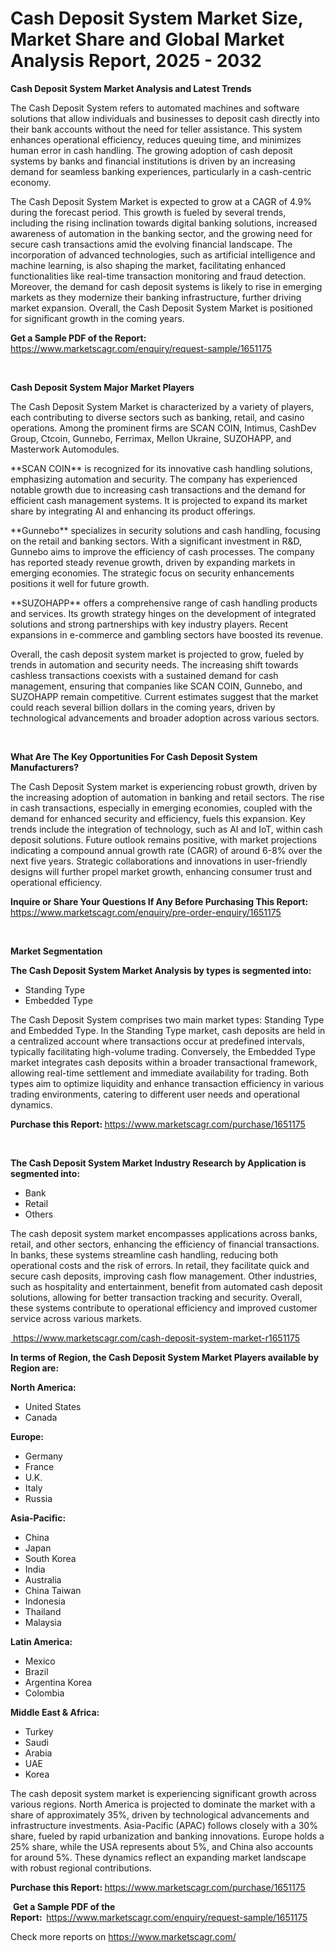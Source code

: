 <p><h1>Cash Deposit System Market Size, Market Share and Global Market Analysis Report, 2025 - 2032</h1></p><p><strong>Cash Deposit System Market Analysis and Latest Trends</strong></p>
<p><p>The Cash Deposit System refers to automated machines and software solutions that allow individuals and businesses to deposit cash directly into their bank accounts without the need for teller assistance. This system enhances operational efficiency, reduces queuing time, and minimizes human error in cash handling. The growing adoption of cash deposit systems by banks and financial institutions is driven by an increasing demand for seamless banking experiences, particularly in a cash-centric economy.</p><p>The Cash Deposit System Market is expected to grow at a CAGR of 4.9% during the forecast period. This growth is fueled by several trends, including the rising inclination towards digital banking solutions, increased awareness of automation in the banking sector, and the growing need for secure cash transactions amid the evolving financial landscape. The incorporation of advanced technologies, such as artificial intelligence and machine learning, is also shaping the market, facilitating enhanced functionalities like real-time transaction monitoring and fraud detection. Moreover, the demand for cash deposit systems is likely to rise in emerging markets as they modernize their banking infrastructure, further driving market expansion. Overall, the Cash Deposit System Market is positioned for significant growth in the coming years.</p></p>
<p><strong>Get a Sample PDF of the Report:&nbsp;</strong> <a href="https://www.marketscagr.com/enquiry/request-sample/1651175?utm_campaign=3501&utm_medium=2&utm_source=Github&utm_content=ia&utm_term=08042025&utm_id=cash-deposit-system">https://www.marketscagr.com/enquiry/request-sample/1651175</a></p>
<p>&nbsp;</p>
<p><strong>Cash Deposit System Major Market Players</strong></p>
<p><p>The Cash Deposit System Market is characterized by a variety of players, each contributing to diverse sectors such as banking, retail, and casino operations. Among the prominent firms are SCAN COIN, Intimus, CashDev Group, Ctcoin, Gunnebo, Ferrimax, Mellon Ukraine, SUZOHAPP, and Masterwork Automodules.</p><p>**SCAN COIN** is recognized for its innovative cash handling solutions, emphasizing automation and security. The company has experienced notable growth due to increasing cash transactions and the demand for efficient cash management systems. It is projected to expand its market share by integrating AI and enhancing its product offerings.</p><p>**Gunnebo** specializes in security solutions and cash handling, focusing on the retail and banking sectors. With a significant investment in R&D, Gunnebo aims to improve the efficiency of cash processes. The company has reported steady revenue growth, driven by expanding markets in emerging economies. The strategic focus on security enhancements positions it well for future growth.</p><p>**SUZOHAPP** offers a comprehensive range of cash handling products and services. Its growth strategy hinges on the development of integrated solutions and strong partnerships with key industry players. Recent expansions in e-commerce and gambling sectors have boosted its revenue.</p><p>Overall, the cash deposit system market is projected to grow, fueled by trends in automation and security needs. The increasing shift towards cashless transactions coexists with a sustained demand for cash management, ensuring that companies like SCAN COIN, Gunnebo, and SUZOHAPP remain competitive. Current estimates suggest that the market could reach several billion dollars in the coming years, driven by technological advancements and broader adoption across various sectors.</p></p>
<p>&nbsp;</p>
<p><strong>What Are The Key Opportunities For Cash Deposit System Manufacturers?</strong></p>
<p><p>The Cash Deposit System market is experiencing robust growth, driven by the increasing adoption of automation in banking and retail sectors. The rise in cash transactions, especially in emerging economies, coupled with the demand for enhanced security and efficiency, fuels this expansion. Key trends include the integration of technology, such as AI and IoT, within cash deposit solutions. Future outlook remains positive, with market projections indicating a compound annual growth rate (CAGR) of around 6-8% over the next five years. Strategic collaborations and innovations in user-friendly designs will further propel market growth, enhancing consumer trust and operational efficiency.</p></p>
<p><strong>Inquire or Share Your Questions If Any Before Purchasing This Report:</strong> <a href="https://www.marketscagr.com/enquiry/pre-order-enquiry/1651175?utm_campaign=3501&utm_medium=2&utm_source=Github&utm_content=ia&utm_term=08042025&utm_id=cash-deposit-system">https://www.marketscagr.com/enquiry/pre-order-enquiry/1651175</a></p>
<p>&nbsp;</p>
<p><strong>Market Segmentation</strong></p>
<p><strong>The Cash Deposit System Market Analysis by types is segmented into:</strong></p>
<p><ul><li>Standing Type</li><li>Embedded Type</li></ul></p>
<p><p>The Cash Deposit System comprises two main market types: Standing Type and Embedded Type. In the Standing Type market, cash deposits are held in a centralized account where transactions occur at predefined intervals, typically facilitating high-volume trading. Conversely, the Embedded Type market integrates cash deposits within a broader transactional framework, allowing real-time settlement and immediate availability for trading. Both types aim to optimize liquidity and enhance transaction efficiency in various trading environments, catering to different user needs and operational dynamics.</p></p>
<p><strong>Purchase this Report:&nbsp;</strong><a href="https://www.marketscagr.com/purchase/1651175?utm_campaign=3501&utm_medium=2&utm_source=Github&utm_content=ia&utm_term=08042025&utm_id=cash-deposit-system">https://www.marketscagr.com/purchase/1651175</a></p>
<p>&nbsp;</p>
<p><strong>The Cash Deposit System Market Industry Research by Application is segmented into:</strong></p>
<p><ul><li>Bank</li><li>Retail</li><li>Others</li></ul></p>
<p><p>The cash deposit system market encompasses applications across banks, retail, and other sectors, enhancing the efficiency of financial transactions. In banks, these systems streamline cash handling, reducing both operational costs and the risk of errors. In retail, they facilitate quick and secure cash deposits, improving cash flow management. Other industries, such as hospitality and entertainment, benefit from automated cash deposit solutions, allowing for better transaction tracking and security. Overall, these systems contribute to operational efficiency and improved customer service across various markets.</p></p>
<p><a href="https://www.marketscagr.com/cash-deposit-system-market-r1651175?utm_campaign=3501&utm_medium=2&utm_source=Github&utm_content=ia&utm_term=08042025&utm_id=cash-deposit-system">&nbsp;https://www.marketscagr.com/cash-deposit-system-market-r1651175</a></p>
<p><strong>In terms of Region, the Cash Deposit System Market Players available by Region are:</strong></p>
<p>
    <p> <strong> North America: </strong>
        <ul>
            <li>United States</li>
            <li>Canada</li>
        </ul>
        </p> 
    <p> <strong> Europe: </strong>
        <ul>
            <li>Germany</li>
            <li>France</li>
            <li>U.K.</li>
            <li>Italy</li>
            <li>Russia</li>
        </ul>
        </p> 
    <p> <strong> Asia-Pacific: </strong>
        <ul>
            <li>China</li>
            <li>Japan</li>
            <li>South Korea</li>
            <li>India</li>
            <li>Australia</li>
            <li>China Taiwan</li>
            <li>Indonesia</li>
            <li>Thailand</li>
            <li>Malaysia</li>
        </ul>
        </p> 
    <p> <strong> Latin America: </strong>
        <ul>
            <li>Mexico</li>
            <li>Brazil</li>
            <li>Argentina Korea</li>
            <li>Colombia</li>
        </ul>
        </p> 
    <p> <strong> Middle East & Africa: </strong>
        <ul>
            <li>Turkey</li>
            <li>Saudi</li>
            <li>Arabia</li>
            <li>UAE</li>
            <li>Korea</li>
        </ul>
    </p>
    </p>
<p><p>The cash deposit system market is experiencing significant growth across various regions. North America is projected to dominate the market with a share of approximately 35%, driven by technological advancements and infrastructure investments. Asia-Pacific (APAC) follows closely with a 30% share, fueled by rapid urbanization and banking innovations. Europe holds a 25% share, while the USA represents about 5%, and China also accounts for around 5%. These dynamics reflect an expanding market landscape with robust regional contributions.</p></p>
<p><strong>Purchase this Report: </strong><a href="https://www.marketscagr.com/purchase/1651175?utm_campaign=3501&utm_medium=2&utm_source=Github&utm_content=ia&utm_term=08042025&utm_id=cash-deposit-system">https://www.marketscagr.com/purchase/1651175</a></p>
<p>&nbsp;<strong>Get a Sample PDF of the Report:&nbsp;&nbsp;</strong><a href="https://www.marketscagr.com/enquiry/request-sample/1651175?utm_campaign=3501&utm_medium=2&utm_source=Github&utm_content=ia&utm_term=08042025&utm_id=cash-deposit-system">https://www.marketscagr.com/enquiry/request-sample/1651175</a></p>
<p><strong></strong></p>
<p>Check more reports on <a href="https://www.marketscagr.com/?utm_campaign=3501&utm_medium=2&utm_source=Github&utm_content=ia&utm_term=08042025&utm_id=cash-deposit-system">https://www.marketscagr.com/</a></p>
